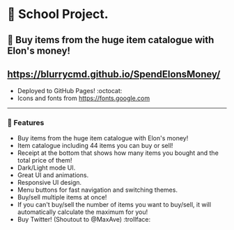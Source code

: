 # 🏫 School Project.

## 💸 Buy items from the huge item catalogue with Elon's money!

## https://blurrycmd.github.io/SpendElonsMoney/

- Deployed to GitHub Pages! :octocat:
- Icons and fonts from https://fonts.google.com 

---

### 💫 Features
- Buy items from the huge item catalogue with Elon's money!
- Item catalogue including 44 items you can buy or sell!
- Receipt at the bottom that shows how many items you bought and the total price of them!
- Dark/Light mode UI.
- Great UI and animations.
- Responsive UI design.
- Menu buttons for fast navigation and switching themes.
- Buy/sell multiple items at once!
- If you can't buy/sell the number of items you want to buy/sell, it will automatically calculate the maximum for you!
- Buy Twitter! (Shoutout to @MaxAve) :trollface:
